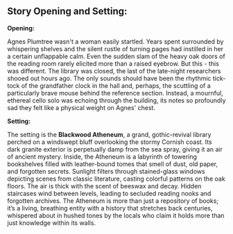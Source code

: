## Story Opening and Setting:

**Opening:**

Agnes Plumtree wasn't a woman easily startled. Years spent surrounded by whispering shelves and the silent rustle of turning pages had instilled in her a certain unflappable calm. Even the sudden slam of the heavy oak doors of the reading room rarely elicited more than a raised eyebrow. But this - this was different. The library was closed, the last of the late-night researchers shooed out hours ago. The only sounds should have been the rhythmic tick-tock of the grandfather clock in the hall and, perhaps, the scuttling of a particularly brave mouse behind the reference section. Instead, a mournful, ethereal cello solo was echoing through the building, its notes so profoundly sad they felt like a physical weight on Agnes' chest.

**Setting:**

The setting is the **Blackwood Atheneum**, a grand, gothic-revival library perched on a windswept bluff overlooking the stormy Cornish coast. Its dark granite exterior is perpetually damp from the sea spray, giving it an air of ancient mystery. Inside, the Atheneum is a labyrinth of towering bookshelves filled with leather-bound tomes that smell of dust, old paper, and forgotten secrets. Sunlight filters through stained-glass windows depicting scenes from classic literature, casting colorful patterns on the oak floors. The air is thick with the scent of beeswax and decay. Hidden staircases wind between levels, leading to secluded reading nooks and forgotten archives. The Atheneum is more than just a repository of books; it’s a living, breathing entity with a history that stretches back centuries, whispered about in hushed tones by the locals who claim it holds more than just knowledge within its walls.
